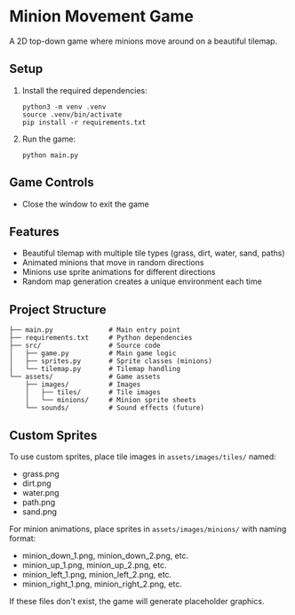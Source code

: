 # Minion Movement Game

A 2D top-down game where minions move around on a beautiful tilemap.

## Setup

1. Install the required dependencies:
   ```
   python3 -m venv .venv
   source .venv/bin/activate
   pip install -r requirements.txt
   ```

2. Run the game:
   ```
   python main.py
   ```

## Game Controls

- Close the window to exit the game

## Features

- Beautiful tilemap with multiple tile types (grass, dirt, water, sand, paths)
- Animated minions that move in random directions
- Minions use sprite animations for different directions
- Random map generation creates a unique environment each time

## Project Structure

```
├── main.py              # Main entry point
├── requirements.txt     # Python dependencies
├── src/                 # Source code
│   ├── game.py          # Main game logic
│   ├── sprites.py       # Sprite classes (minions)
│   └── tilemap.py       # Tilemap handling
└── assets/              # Game assets
    ├── images/          # Images
    │   ├── tiles/       # Tile images
    │   └── minions/     # Minion sprite sheets
    └── sounds/          # Sound effects (future)
```

## Custom Sprites

To use custom sprites, place tile images in `assets/images/tiles/` named:
- grass.png
- dirt.png
- water.png
- path.png
- sand.png

For minion animations, place sprites in `assets/images/minions/` with naming format:
- minion_down_1.png, minion_down_2.png, etc.
- minion_up_1.png, minion_up_2.png, etc.
- minion_left_1.png, minion_left_2.png, etc.
- minion_right_1.png, minion_right_2.png, etc.

If these files don't exist, the game will generate placeholder graphics. 